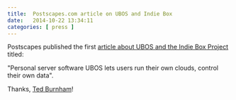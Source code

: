 ```yaml
---
title:  Postscapes.com article on UBOS and Indie Box
date:   2014-10-22 13:34:11
categories: [ press ]
---
```


Postscapes published the first
[article about UBOS and the Indie Box Project](http://postscapes.com/personal-server-software-ubos-lets-users-run-their-own-clouds-control-their-own-data)
titled:

"Personal server software UBOS lets users run their own clouds, control their own data".

Thanks, [Ted Burnham](http://postscapes.com/reviews/tag/author/ted-burnham/)!
